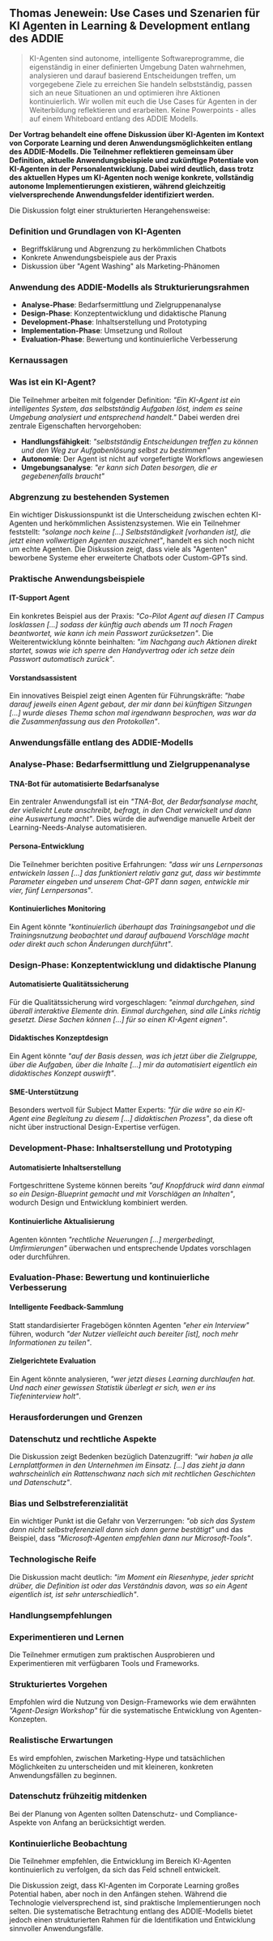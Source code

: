 ## Thomas Jenewein: Use Cases und Szenarien für KI Agenten in Learning & Development entlang des ADDIE

> KI-Agenten sind autonome, intelligente Softwareprogramme, die eigenständig in einer definierten Umgebung Daten wahrnehmen, analysieren und darauf basierend Entscheidungen treffen, um vorgegebene Ziele zu erreichen Sie handeln selbstständig, passen sich an neue Situationen an und optimieren ihre Aktionen kontinuierlich. Wir wollen mit euch die Use Cases für Agenten in der Weiterbildung reflektieren und erarbeiten. Keine Powerpoints - alles auf einem Whiteboard entlang des ADDIE Modells.

**Der Vortrag behandelt eine offene Diskussion über KI-Agenten im Kontext von Corporate Learning und deren Anwendungsmöglichkeiten entlang des ADDIE-Modells. Die Teilnehmer reflektieren gemeinsam über Definition, aktuelle Anwendungsbeispiele und zukünftige Potentiale von KI-Agenten in der Personalentwicklung. Dabei wird deutlich, dass trotz des aktuellen Hypes um KI-Agenten noch wenige konkrete, vollständig autonome Implementierungen existieren, während gleichzeitig vielversprechende Anwendungsfelder identifiziert werden.**

Die Diskussion folgt einer strukturierten Herangehensweise:

### Definition und Grundlagen von KI-Agenten
- Begriffsklärung und Abgrenzung zu herkömmlichen Chatbots
- Konkrete Anwendungsbeispiele aus der Praxis
- Diskussion über "Agent Washing" als Marketing-Phänomen

### Anwendung des ADDIE-Modells als Strukturierungsrahmen
- **Analyse-Phase**: Bedarfsermittlung und Zielgruppenanalyse
- **Design-Phase**: Konzeptentwicklung und didaktische Planung
- **Development-Phase**: Inhaltserstellung und Prototyping
- **Implementation-Phase**: Umsetzung und Rollout
- **Evaluation-Phase**: Bewertung und kontinuierliche Verbesserung

### Kernaussagen

### Was ist ein KI-Agent?

Die Teilnehmer arbeiten mit folgender Definition: *"Ein KI-Agent ist ein intelligentes System, das selbstständig Aufgaben löst, indem es seine Umgebung analysiert und entsprechend handelt."* Dabei werden drei zentrale Eigenschaften hervorgehoben:

- **Handlungsfähigkeit**: *"selbstständig Entscheidungen treffen zu können und den Weg zur Aufgabenlösung selbst zu bestimmen"*
- **Autonomie**: Der Agent ist nicht auf vorgefertigte Workflows angewiesen
- **Umgebungsanalyse**: *"er kann sich Daten besorgen, die er gegebenenfalls braucht"*

### Abgrenzung zu bestehenden Systemen

Ein wichtiger Diskussionspunkt ist die Unterscheidung zwischen echten KI-Agenten und herkömmlichen Assistenzsystemen. Wie ein Teilnehmer feststellt: *"solange noch keine [...] Selbstständigkeit [vorhanden ist], die jetzt einen vollwertigen Agenten auszeichnet"*, handelt es sich noch nicht um echte Agenten. Die Diskussion zeigt, dass viele als "Agenten" beworbene Systeme eher erweiterte Chatbots oder Custom-GPTs sind.

### Praktische Anwendungsbeispiele

#### IT-Support Agent
Ein konkretes Beispiel aus der Praxis: *"Co-Pilot Agent auf diesen IT Campus losklassen [...] sodass der künftig auch abends um 11 noch Fragen beantwortet, wie kann ich mein Passwort zurücksetzen"*. Die Weiterentwicklung könnte beinhalten: *"im Nachgang auch Aktionen direkt startet, sowas wie ich sperre den Handyvertrag oder ich setze dein Passwort automatisch zurück"*.

#### Vorstandsassistent
Ein innovatives Beispiel zeigt einen Agenten für Führungskräfte: *"habe darauf jeweils einen Agent gebaut, der mir dann bei künftigen Sitzungen [...] wurde dieses Thema schon mal irgendwann besprochen, was war da die Zusammenfassung aus den Protokollen"*.

### Anwendungsfälle entlang des ADDIE-Modells

### Analyse-Phase: Bedarfsermittlung und Zielgruppenanalyse

#### TNA-Bot für automatisierte Bedarfsanalyse
Ein zentraler Anwendungsfall ist ein *"TNA-Bot, der Bedarfsanalyse macht, der vielleicht Leute anschreibt, befragt, in den Chat verwickelt und dann eine Auswertung macht"*. Dies würde die aufwendige manuelle Arbeit der Learning-Needs-Analyse automatisieren.

#### Persona-Entwicklung
Die Teilnehmer berichten positive Erfahrungen: *"dass wir uns Lernpersonas entwickeln lassen [...] das funktioniert relativ ganz gut, dass wir bestimmte Parameter eingeben und unserem Chat-GPT dann sagen, entwickle mir vier, fünf Lernpersonas"*.

#### Kontinuierliches Monitoring
Ein Agent könnte *"kontinuierlich überhaupt das Trainingsangebot und die Trainingsnutzung beobachtet und darauf aufbauend Vorschläge macht oder direkt auch schon Änderungen durchführt"*.

### Design-Phase: Konzeptentwicklung und didaktische Planung

#### Automatisierte Qualitätssicherung
Für die Qualitätssicherung wird vorgeschlagen: *"einmal durchgehen, sind überall interaktive Elemente drin. Einmal durchgehen, sind alle Links richtig gesetzt. Diese Sachen können [...] für so einen KI-Agent eignen"*.

#### Didaktisches Konzeptdesign
Ein Agent könnte *"auf der Basis dessen, was ich jetzt über die Zielgruppe, über die Aufgaben, über die Inhalte [...] mir da automatisiert eigentlich ein didaktisches Konzept auswirft"*.

#### SME-Unterstützung
Besonders wertvoll für Subject Matter Experts: *"für die wäre so ein KI-Agent eine Begleitung zu diesem [...] didaktischen Prozess"*, da diese oft nicht über instructional Design-Expertise verfügen.

### Development-Phase: Inhaltserstellung und Prototyping

#### Automatisierte Inhaltserstellung
Fortgeschrittene Systeme können bereits *"auf Knopfdruck wird dann einmal so ein Design-Blueprint gemacht und mit Vorschlägen an Inhalten"*, wodurch Design und Entwicklung kombiniert werden.

#### Kontinuierliche Aktualisierung
Agenten könnten *"rechtliche Neuerungen [...] mergerbedingt, Umfirmierungen"* überwachen und entsprechende Updates vorschlagen oder durchführen.

### Evaluation-Phase: Bewertung und kontinuierliche Verbesserung

#### Intelligente Feedback-Sammlung
Statt standardisierter Fragebögen könnten Agenten *"eher ein Interview"* führen, wodurch *"der Nutzer vielleicht auch bereiter [ist], noch mehr Informationen zu teilen"*.

#### Zielgerichtete Evaluation
Ein Agent könnte analysieren, *"wer jetzt dieses Learning durchlaufen hat. Und nach einer gewissen Statistik überlegt er sich, wen er ins Tiefeninterview holt"*.

### Herausforderungen und Grenzen

### Datenschutz und rechtliche Aspekte
Die Diskussion zeigt Bedenken bezüglich Datenzugriff: *"wir haben ja alle Lernplattformen in den Unternehmen im Einsatz. [...] das zieht ja dann wahrscheinlich ein Rattenschwanz nach sich mit rechtlichen Geschichten und Datenschutz"*.

### Bias und Selbstreferenzialität
Ein wichtiger Punkt ist die Gefahr von Verzerrungen: *"ob sich das System dann nicht selbstreferenziell dann sich dann gerne bestätigt"* und das Beispiel, dass *"Microsoft-Agenten empfehlen dann nur Microsoft-Tools"*.

### Technologische Reife
Die Diskussion macht deutlich: *"im Moment ein Riesenhype, jeder spricht drüber, die Definition ist oder das Verständnis davon, was so ein Agent eigentlich ist, ist sehr unterschiedlich"*.

### Handlungsempfehlungen

### Experimentieren und Lernen
Die Teilnehmer ermutigen zum praktischen Ausprobieren und Experimentieren mit verfügbaren Tools und Frameworks.

### Strukturiertes Vorgehen
Empfohlen wird die Nutzung von Design-Frameworks wie dem erwähnten *"Agent-Design Workshop"* für die systematische Entwicklung von Agenten-Konzepten.

### Realistische Erwartungen
Es wird empfohlen, zwischen Marketing-Hype und tatsächlichen Möglichkeiten zu unterscheiden und mit kleineren, konkreten Anwendungsfällen zu beginnen.

### Datenschutz frühzeitig mitdenken
Bei der Planung von Agenten sollten Datenschutz- und Compliance-Aspekte von Anfang an berücksichtigt werden.

### Kontinuierliche Beobachtung
Die Teilnehmer empfehlen, die Entwicklung im Bereich KI-Agenten kontinuierlich zu verfolgen, da sich das Feld schnell entwickelt.

Die Diskussion zeigt, dass KI-Agenten im Corporate Learning großes Potential haben, aber noch in den Anfängen stehen. Während die Technologie vielversprechend ist, sind praktische Implementierungen noch selten. Die systematische Betrachtung entlang des ADDIE-Modells bietet jedoch einen strukturierten Rahmen für die Identifikation und Entwicklung sinnvoller Anwendungsfälle.
